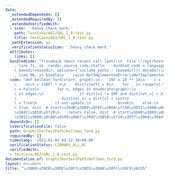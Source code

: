 ```yaml
---
data:
  _extendedDependsOn: []
  _extendedRequiredBy: []
  _extendedVerifiedWith:
  - icon: ':heavy_check_mark:'
    path: TestCase/AOJ/GRL_1_B.test.py
    title: TestCase/AOJ/GRL_1_B.test.py
  _pathExtension: py
  _verificationStatusIcon: ':heavy_check_mark:'
  attributes:
    links: []
  bundledCode: "Traceback (most recent call last):\n  File \"/opt/hostedtoolcache/Python/3.9.1/x64/lib/python3.9/site-packages/onlinejudge_verify/documentation/build.py\"\
    , line 71, in _render_source_code_stat\n    bundled_code = language.bundle(stat.path,\
    \ basedir=basedir, options={'include_paths': [basedir]}).decode()\n  File \"/opt/hostedtoolcache/Python/3.9.1/x64/lib/python3.9/site-packages/onlinejudge_verify/languages/python.py\"\
    , line 96, in bundle\n    raise NotImplementedError\nNotImplementedError\n"
  code: "def bellman_ford(start, graph):\n    INF = 10 ** 18\n    n = len(graph)\n\
    \    dist = [INF] * n\n    dist[start] = 0\n    for _ in range(n):\n        update\
    \ = False\n        for v, edges in enumerate(graph):\n            for nxt_v, cost\
    \ in edges:\n                if dist[v] != INF and dist[nxt_v] > dist[v] + cost:\n\
    \                    dist[nxt_v] = dist[v] + cost\n                    update\
    \ = True\n        if not update:\n            break\n    else:\n        return\
    \ True, dist  # start\u304B\u3089\u8FBF\u308A\u7740\u3051\u308B\u8CA0\u9589\u8DEF\
    \u304C\u5B58\u5728\n    return False, dist  # start\u304B\u3089\u8FBF\u308A\u7740\
    \u3051\u308B\u8CA0\u9589\u8DEF\u304C\u5B58\u5728\u3057\u306A\u3044\n"
  dependsOn: []
  isVerificationFile: false
  path: Graph/ShortestPath/bellman_ford.py
  requiredBy: []
  timestamp: '2021-01-05 04:12:38+09:00'
  verificationStatus: LIBRARY_ALL_AC
  verifiedWith:
  - TestCase/AOJ/GRL_1_B.test.py
documentation_of: Graph/ShortestPath/bellman_ford.py
layout: document
title: "\u30D9\u30EB\u30DE\u30F3\u30D5\u30A9\u30FC\u30C9\u6CD5"
---
```

